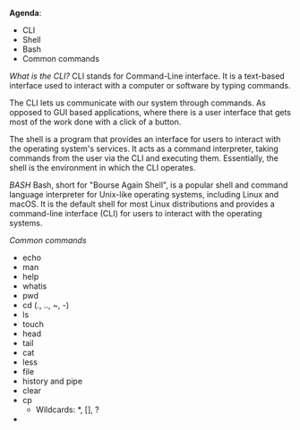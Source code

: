 **Agenda**:
- CLI
- Shell
- Bash
- Common commands

*What is the CLI?*
CLI stands for Command-Line interface. It is a text-based interface used to interact with a computer or software by typing commands.

The CLI lets us communicate with our system through commands.
As opposed to GUI based applications, where there is a user interface that gets most of the work done with a click of a button.

The shell is a program that provides an interface for users to interact with the operating system's services. 
It acts as a command interpreter, taking commands from the user via the CLI and executing them. Essentially, the shell is the environment in which the CLI operates. 

*BASH*
Bash, short for "Bourse Again Shell", is a popular shell and command language interpreter for Unix-like operating systems, including Linux and macOS. It is the default shell for most Linux distributions and provides a command-line interface (CLI) for users to interact with the operating systems.

*Common commands*
- echo
- man
- help
- whatis
- pwd
- cd (., .., ~, -)
- ls
- touch
- head
- tail
- cat
- less
- file
- history and pipe
- clear
- cp
	- Wildcards: \*, \[], ?
- 

